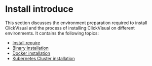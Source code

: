 # Install introduce

This section discusses the environment preparation required to install ClickVisual and the process of installing ClickVisual on different environments. It contains the following topics:

- [Install require](https://clickvisual.gocn.vip/clickvisual/02install/install-require.html)
- [Binary installation](https://clickvisual.gocn.vip/clickvisual/02install/binary-installation.html)
- [Docker installation](https://clickvisual.gocn.vip/clickvisual/02install/docker-installation.html)
- [Kubernetes Cluster installation](https://clickvisual.gocn.vip/clickvisual/02install/k8s-installation.html)